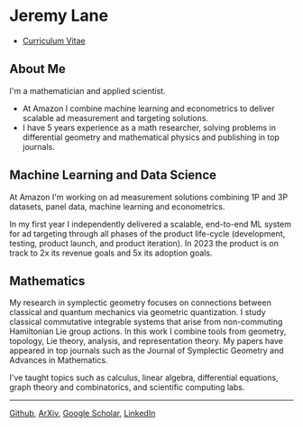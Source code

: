 # Jeremy Lane

- [Curriculum Vitae](cv.md)

## About Me

I'm a mathematician and applied scientist. 
- At Amazon I combine machine learning and econometrics to deliver scalable ad measurement and targeting solutions.
- I have 5 years experience as a math researcher, solving problems in differential geometry and mathematical physics and publishing in top journals.


## Machine Learning and Data Science

At Amazon I'm working on ad measurement solutions combining 1P and 3P datasets, panel data, machine learning and econometrics.

In my first year I independently delivered a scalable, end-to-end ML system for ad targeting through all phases of the product life-cycle (development, testing, product launch, and product iteration). In 2023 the product is on track to 2x its revenue goals and 5x its adoption goals.

## Mathematics

My research in symplectic geometry focuses on connections between classical and quantum mechanics via geometric quantization.  I study classical commutative integrable systems that arise from non-commuting Hamiltonian Lie group actions. In this work I combine tools from geometry, topology, Lie theory, analysis, and representation theory.  My papers have appeared in top journals such as the Journal of Symplectic Geometry and Advances in Mathematics.

I've taught topics such as calculus, linear algebra, differential equations, graph theory and combinatorics, and scientific computing labs.


---

[Github](https://github.com/lanej5), [ArXiv](https://arxiv.org/a/lane_j_2.html), [Google Scholar](https://scholar.google.ca/citations?user=atcyxVwAAAAJ&hl=en), [LinkedIn](https://linkedin.com/in/lanej5)
